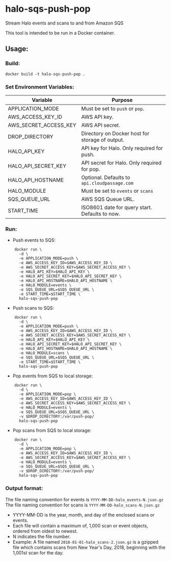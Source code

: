 # halo-sqs-push-pop
Stream Halo events and scans to and from Amazon SQS


This tool is intended to be run in a Docker container.

## Usage:

### Build:

`docker build -t halo-sqs-push-pop .`

### Set Environment Variables:

| Variable                | Purpose                                         |
|-------------------------|-------------------------------------------------|
| APPLICATION_MODE        | Must be set to `push` or `pop`.                 |
| AWS_ACCESS_KEY_ID       | AWS API key.                                    |
| AWS_SECRET_ACCESS_KEY   | AWS API secret.                                 |
| DROP_DIRECTORY          | Directory on Docker host for storage of output. |
| HALO_API_KEY            | API key for Halo. Only required for push.       |
| HALO_API_SECRET_KEY     | API secret for Halo. Only required for pop.     |
| HALO_API_HOSTNAME       | Optional. Defaults to `api.cloudpassage.com`    |
| HALO_MODULE             | Must be set to `events` or `scans`              |
| SQS_QUEUE_URL           | AWS SQS Queue URL.                              |
| START_TIME              | ISO8601 date for query start.  Defaults to now. |


### Run:

* Push events to SQS:

```
    docker run \
      -d \
      -e APPLICATION_MODE=push \
      -e AWS_ACCESS_KEY_ID=$AWS_ACCESS_KEY_ID \
      -e AWS_SECRET_ACCESS_KEY=$AWS_SECRET_ACCESS_KEY \
      -e HALO_API_KEY=$HALO_API_KEY \
      -e HALO_API_SECRET_KEY=$HALO_API_SECRET_KEY \
      -e HALO_API_HOSTNAME=$HALO_API_HOSTNAME \
      -e HALO_MODULE=events \
      -e SQS_QUEUE_URL=$SQS_QUEUE_URL \
      -e START_TIME=$START_TIME \
      halo-sqs-push-pop

```

* Push scans to SQS:

```
    docker run \
      -d \
      -e APPLICATION_MODE=push \
      -e AWS_ACCESS_KEY_ID=$AWS_ACCESS_KEY_ID \
      -e AWS_SECRET_ACCESS_KEY=$AWS_SECRET_ACCESS_KEY \
      -e HALO_API_KEY=$HALO_API_KEY \
      -e HALO_API_SECRET_KEY=$HALO_API_SECRET_KEY \
      -e HALO_API_HOSTNAME=$HALO_API_HOSTNAME \
      -e HALO_MODULE=scans \
      -e SQS_QUEUE_URL=$SQS_QUEUE_URL \
      -e START_TIME=$START_TIME \
      halo-sqs-push-pop

```

* Pop events from SQS to local storage:

```
    docker run \
      -d \
      -e APPLICATION_MODE=pop \
      -e AWS_ACCESS_KEY_ID=$AWS_ACCESS_KEY_ID \
      -e AWS_SECRET_ACCESS_KEY=$AWS_SECRET_ACCESS_KEY \
      -e HALO_MODULE=events \
      -e SQS_QUEUE_URL=$SQS_QUEUE_URL \
      -v $DROP_DIRECTORY:/var/push-pop/
      halo-sqs-push-pop

```

* Pop scans from SQS to local storage:

```
    docker run \
      -d \
      -e APPLICATION_MODE=pop \
      -e AWS_ACCESS_KEY_ID=$AWS_ACCESS_KEY_ID \
      -e AWS_SECRET_ACCESS_KEY=$AWS_SECRET_ACCESS_KEY \
      -e HALO_MODULE=events \
      -e SQS_QUEUE_URL=$SQS_QUEUE_URL \
      -v $DROP_DIRECTORY:/var/push-pop/
      halo-sqs-push-pop 

```

### Output format:

The file naming convention for events is `YYYY-MM-DD-halo_events-N.json.gz`
The file naming convention for scans is `YYYY-MM-DD-halo_scans-N.json.gz`

* YYYY-MM-DD is the year, month, and day of the enclosed scans or events.
* Each file will contain a maximum of, 1,000 scan or event objects, ordered
from oldest to newest.
* N indicates the file number.  
* Example: A file named `2018-01-01-halo_scans-2.json.gz` is a gzipped file
which contains scans from New Year's Day, 2018, beginning with the 1,001st
scan for the day.
